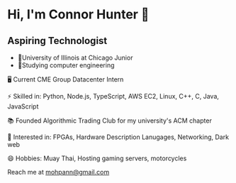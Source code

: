 # Hi, I'm Connor Hunter :slightly_smiling_face:
## Aspiring Technologist

 - 📖University of Illinois at Chicago Junior
 - 💭Studying computer engineering

🖥️ Current CME Group Datacenter Intern

⚡ Skilled in: Python, Node.js, TypeScript, AWS EC2, Linux, C++, C, Java, JavaScript

📚 Founded Algorithmic Trading Club for my university's ACM chapter

💬 Interested in: FPGAs, Hardware Description Lanugages, Networking, Dark web

😄 Hobbies: Muay Thai, Hosting gaming servers, motorcycles


Reach me at mohpann@gmail.com

<!--
**Mohpann/Mohpann** is a ✨ _special_ ✨ repository because its `README.md` (this file) appears on your GitHub profile.

Here are some ideas to get you started:
- 🔭 I’m currently working on ...
- 🌱 I’m currently learning ...
- 👯 I’m looking to collaborate on ...
- 🤔 I’m looking for help with ...
- 💬 Ask me about ...
- 📫 How to reach me: ...
- 😄 Pronouns: ...
- ⚡ Fun fact: ...
DISPLAY LEETCODE STATS (I kinda suck rn)
**![Leetcode Stats](https://leetcard.jacoblin.cool/Mopann)
-->
